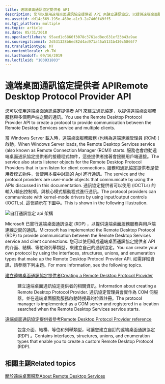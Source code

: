 ```yaml
---
title: 遠端桌面通訊協定提供者 API
description: 您可以使用遠端桌面通訊協定提供者 API 來建立通訊協定，以提供遠端桌面服務服務與多個用戶端之間的通訊。
ms.assetid: dd14c569-195e-460e-a1c3-2a74d0f49ff5
ms.tgt_platform: multiple
ms.topic: article
ms.date: 05/31/2018
ms.openlocfilehash: 95aed1c6866f3078c3761ad8ec631ef23b43a9ae
ms.sourcegitcommit: 2d531328b6ed82d4ad971a45a5131b430c5866f7
ms.translationtype: MT
ms.contentlocale: zh-TW
ms.lasthandoff: 09/16/2019
ms.locfileid: "103931803"
---
```

# <a name="remote-desktop-protocol-provider-api"></a><span data-ttu-id="627ee-103">遠端桌面通訊協定提供者 API</span><span class="sxs-lookup"><span data-stu-id="627ee-103">Remote Desktop Protocol Provider API</span></span>

<span data-ttu-id="627ee-104">您可以使用遠端桌面通訊協定提供者 API 來建立通訊協定，以提供遠端桌面服務服務與多個用戶端之間的通訊。</span><span class="sxs-lookup"><span data-stu-id="627ee-104">You use the Remote Desktop Protocol Provider API to create a protocol to provide communication between the Remote Desktop Services service and multiple clients.</span></span>

<span data-ttu-id="627ee-105">當 Windows Server 載入時，遠端桌面服務服務 (也稱為遠端連線管理員 (RCM) ) 啟動。</span><span class="sxs-lookup"><span data-stu-id="627ee-105">When Windows Server loads, the Remote Desktop Services service (also known as Remote Connection Manager (RCM)) starts.</span></span> <span data-ttu-id="627ee-106">服務也會啟動遠端桌面通訊協定提供者的接聽程式物件，這些提供者接著會接聽用戶端連接。</span><span class="sxs-lookup"><span data-stu-id="627ee-106">The service also starts listener objects for the Remote Desktop Protocol Providers that in turn listen for client connections.</span></span> <span data-ttu-id="627ee-107">服務和通訊協定提供者是使用者模式物件，會使用本檔中討論的 Api 進行通訊。</span><span class="sxs-lookup"><span data-stu-id="627ee-107">The service and the protocol providers are user-mode objects that communicate by using the APIs discussed in this documentation.</span></span> <span data-ttu-id="627ee-108">通訊協定提供者可以使用 (IOCTLs) 的輸入/輸出控制項，與核心模式驅動程式進行通訊。</span><span class="sxs-lookup"><span data-stu-id="627ee-108">The protocol providers can communicate with kernel-mode drivers by using input/output controls (IOCTLs).</span></span> <span data-ttu-id="627ee-109">這會顯示在下圖中。</span><span class="sxs-lookup"><span data-stu-id="627ee-109">This is shown in the following illustration.</span></span>

![自訂通訊協定 api 架構](images/protocol-architecture.png)

<span data-ttu-id="627ee-111">Microsoft 已實行遠端桌面通訊協定 (RDP) ，以提供遠端桌面服務服務與用戶端連線之間的通訊。</span><span class="sxs-lookup"><span data-stu-id="627ee-111">Microsoft has implemented the Remote Desktop Protocol (RDP) to provide communication between the Remote Desktop Services service and client connections.</span></span> <span data-ttu-id="627ee-112">您可以使用組成遠端桌面通訊協定提供者 API 的介面、結構、等位和列舉類型，來建立自己的通訊協定。</span><span class="sxs-lookup"><span data-stu-id="627ee-112">You can create your own protocol by using the interfaces, structures, unions, and enumeration types that make up the Remote Desktop Protocol Provider API.</span></span> <span data-ttu-id="627ee-113">如需詳細資訊，請參閱下列主題。</span><span class="sxs-lookup"><span data-stu-id="627ee-113">For more information, see the following topics.</span></span>

<dl> <dt>

[<span data-ttu-id="627ee-114">建立遠端桌面通訊協定提供者</span><span class="sxs-lookup"><span data-stu-id="627ee-114">Creating a Remote Desktop Protocol Provider</span></span>](creating-a-custom-remote-protocol.md)
</dt> <dd>

<span data-ttu-id="627ee-115">建立遠端桌面通訊協定提供者的相關資訊。</span><span class="sxs-lookup"><span data-stu-id="627ee-115">Information about creating a Remote Desktop Protocol Provider.</span></span> <span data-ttu-id="627ee-116">通訊協定管理員會實作為 COM 伺服器，並在遠端桌面服務服務啟動時搜尋的位置註冊。</span><span class="sxs-lookup"><span data-stu-id="627ee-116">The protocol manager is implemented as a COM server and registered in a location searched when the Remote Desktop Services service starts.</span></span>

</dd> <dt>

[<span data-ttu-id="627ee-117">遠端桌面通訊協定提供者參考</span><span class="sxs-lookup"><span data-stu-id="627ee-117">Remote Desktop Protocol Provider reference</span></span>](custom-remote-protocol-reference.md)
</dt> <dd>

<span data-ttu-id="627ee-118">包含介面、結構、等位和列舉類型，可讓您建立自訂的遠端桌面通訊協定 (RDP) 。</span><span class="sxs-lookup"><span data-stu-id="627ee-118">Contains interfaces, structures, unions, and enumeration types that enable you to create a custom Remote Desktop Protocol (RDP).</span></span>

</dd> </dl>

## <a name="related-topics"></a><span data-ttu-id="627ee-119">相關主題</span><span class="sxs-lookup"><span data-stu-id="627ee-119">Related topics</span></span>

<dl> <dt>

[<span data-ttu-id="627ee-120">關於遠端桌面服務</span><span class="sxs-lookup"><span data-stu-id="627ee-120">About Remote Desktop Services</span></span>](about-terminal-services.md)
</dt> </dl>

 

 




